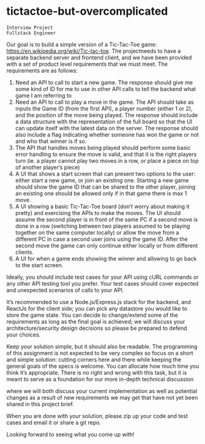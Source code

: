 # tictactoe-but-overcomplicated
```
Interview Project
Fullstack Engineer
```
Our goal is to build a simple version of a Tic-Tac-Toe game:
https://en.wikipedia.org/wiki/Tic-tac-toe. The projectneeds to have a separate backend
server and frontend client, and we have been provided with a set of product level
requirements that we must meet. The requirements are as follows:

1. Need an API to call to start a new game. The response should give me some kind of
    ID for me to use in other API calls to tell the backend what game I am referring to
2. Need an API to call to play a move in the game. The API should take as inputs the
    Game ID (from the first API), a player number (either 1 or 2), and the position of the
    move being played. The response should include a data structure with the
    representation of the full board so that the UI can update itself with the latest data on
    the server. The response should also include a flag indicating whether someone has
    won the game or not and who that winner is if so.
3. The API that handles moves being played should perform some basic error handling
    to ensure the move is valid, and that it is the right players turn (ie. a player cannot
    play two moves in a row, or place a piece on top of another player’s piece)
4. A UI that shows a start screen that can present two options to the user: either start a
    new game, or join an existing one. Starting a new game should show the game ID
    that can be shared to the other player, joining an existing one should be allowed only
    if in that game there is max 1 move.
5. A UI showing a basic Tic-Tac-Toe board (don’t worry about making it pretty) and
    exercising the APIs to make the moves. The UI should assume the second player is
    in front of the same PC if a second move is done in a row (switching between two
    players assumed to be playing together on the same computer locally) or allow the
    move from a different PC in case a second user joins using the game ID. After the
    second move the game can only continue either locally or from different clients.
6. A UI for when a game ends showing the winner and allowing to go back to the start
    screen.

Ideally, you should include test cases for your API using cURL commands or any other API
testing tool you prefer. Your test cases should cover expected and unexpected scenarios of
calls to your API.

It’s recommended to use a Node.js/Express.js stack for the backend, and ReactJs for the
client side; you can pick any datastore you would like to store the game state. You can
decide to change/extend some of the requirements as long as the final goal is achieved; we
will discuss your architecture/security design decisions so please be prepared to defend your
choices.

Keep your solution simple, but it should also be readable. The programming of this
assignment is not expected to be very complex so focus on a short and simple solution:
cutting corners here and there while keeping the general goals of the specs is welcome. You
can allocate how much time you think it’s appropriate. There is no right and wrong with this
task, but it is meant to serve as a foundation for our more in-depth technical discussion


where we will both discuss your current implementation as well as potential changes as a
result of new requirements we may get that have not yet been shared in this project brief.

When you are done with your solution, please zip up your code and test cases and email it
or share a git repo.

Looking forward to seeing what you come up with!


